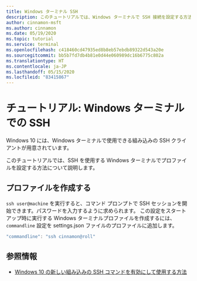 ```yaml
---
title: Windows ターミナル SSH
description: このチュートリアルでは、Windows ターミナルで SSH 接続を設定する方法について説明します。
author: cinnamon-msft
ms.author: cinnamon
ms.date: 05/19/2020
ms.topic: tutorial
ms.service: terminal
ms.openlocfilehash: c418460cd47935ed8b8eb57ebdb89322d543a20e
ms.sourcegitcommit: bb5b7fd7db4b81e0d44e060989dc16b6775c802a
ms.translationtype: HT
ms.contentlocale: ja-JP
ms.lasthandoff: 05/15/2020
ms.locfileid: "83415867"
---
```

# <a name="tutorial-ssh-in-windows-terminal"></a>チュートリアル: Windows ターミナルでの SSH

Windows 10 には、Windows ターミナルで使用できる組み込みの SSH クライアントが用意されています。

このチュートリアルでは、SSH を使用する Windows ターミナルでプロファイルを設定する方法について説明します。

## <a name="create-a-profile"></a>プロファイルを作成する

`ssh user@machine` を実行すると、コマンド プロンプトで SSH セッションを開始できます。パスワードを入力するように求められます。 この設定をスタートアップ時に実行する Windows ターミナルプロファイルを作成するには、`commandline` 設定を settings.json ファイルのプロファイルに追加します。

```js
"commandline": "ssh cinnamon@roll"
```

## <a name="resources"></a>参照情報

* [Windows 10 の新しい組み込みの SSH コマンドを有効にして使用する方法](https://www.howtogeek.com/336775/how-to-enable-and-use-windows-10s-built-in-ssh-commands/)
